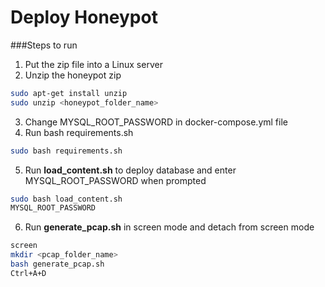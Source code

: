 Deploy Honeypot
====================

###Steps to run
1. Put the zip file into a Linux server
2. Unzip the honeypot zip
```bash
sudo apt-get install unzip
sudo unzip <honeypot_folder_name>
``` 
3. Change MYSQL_ROOT_PASSWORD in docker-compose.yml file
4. Run bash requirements.sh
```bash
sudo bash requirements.sh
```
5. Run **load_content.sh** to deploy database and enter  MYSQL_ROOT_PASSWORD when prompted
```bash
sudo bash load_content.sh 
MYSQL_ROOT_PASSWORD
```
6. Run **generate_pcap.sh** in screen mode and detach from screen mode
```bash
screen
mkdir <pcap_folder_name> 
bash generate_pcap.sh
Ctrl+A+D
```

